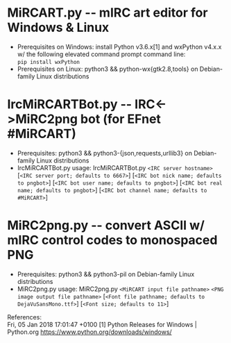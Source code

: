 # MiRCART.py -- mIRC art editor for Windows & Linux
* Prerequisites on Windows: install Python v3.6.x[1] and wxPython v4.x.x w/ the following elevated command prompt command line:  
  `pip install wxPython`
* Prerequisites on Linux: python3 && python-wx{gtk2.8,tools} on Debian-family Linux distributions

# IrcMiRCARTBot.py -- IRC<->MiRC2png bot (for EFnet #MiRCART)
* Prerequisites: python3 && python3-{json,requests,urllib3} on Debian-family Linux distributions
* IrcMiRCARTBot.py usage: IrcMiRCARTBot.py `<IRC server hostname>` [`<IRC server port; defaults to 6667>`] [`<IRC bot nick name; defaults to pngbot>`] [`<IRC bot user name; defaults to pngbot>`] [`<IRC bot real name; defaults to pngbot>`] [`<IRC bot channel name; defaults to #MiRCART>`]

# MiRC2png.py -- convert ASCII w/ mIRC control codes to monospaced PNG
* Prerequisites: python3 && python3-pil on Debian-family Linux distributions
* MiRC2png.py usage: MiRC2png.py `<MiRCART input file pathname>` `<PNG image output file pathname>` [`<Font file pathname; defaults to DejaVuSansMono.ttf>`] [`<Font size; defaults to 11>`]

References:  
Fri, 05 Jan 2018 17:01:47 +0100 [1] Python Releases for Windows | Python.org <https://www.python.org/downloads/windows/>
